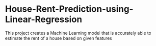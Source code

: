 # House-Rent-Prediction-using-Linear-Regression
This project creates a Machine Learning model that is accurately able to estimate the rent of a house based on given features
